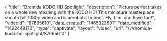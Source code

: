 {
    "title": "Dromida KODO HD Spotlight",
    "description": "Picture perfect takes on a whole new meaning with the KODO HD! This miniature masterpiece shoots full 1080p video and is aerobatic to boot. Fly, film, and have fun!",
    "videoid": "87695610",
    "date_created": "1465323691",
    "date_modified": "1492449170",
    "type": "captivate",
    "layout": "video",
    "url": "\/v\/dromida-kodo-hd-spotlight\/87695610"
}